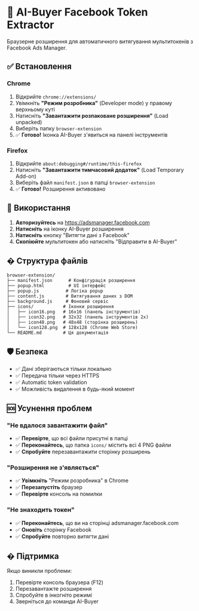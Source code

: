 # 🚀 AI-Buyer Facebook Token Extractor

Браузерне розширення для автоматичного витягування мультитокенів з Facebook Ads Manager.

## ✅ Встановлення

### Chrome
1. Відкрийте `chrome://extensions/`
2. Увімкніть **"Режим розробника"** (Developer mode) у правому верхньому куті
3. Натисніть **"Завантажити розпаковане розширення"** (Load unpacked)
4. Виберіть папку `browser-extension`
5. ✅ **Готово!** Іконка AI-Buyer з'явиться на панелі інструментів

### Firefox
1. Відкрийте `about:debugging#/runtime/this-firefox`
2. Натисніть **"Завантажити тимчасовий додаток"** (Load Temporary Add-on)
3. Виберіть файл `manifest.json` в папці `browser-extension`
4. ✅ **Готово!** Розширення активовано

## 🎯 Використання

1. **Авторизуйтесь** на https://adsmanager.facebook.com
2. **Натисніть** на іконку AI-Buyer розширення
3. **Натисніть** кнопку "Витягти дані з Facebook"
4. **Скопіюйте** мультитокен або натисніть "Відправити в AI-Buyer"

## � Структура файлів

```
browser-extension/
├── manifest.json      # Конфігурація розширення
├── popup.html         # UI інтерфейс
├── popup.js          # Логіка popup
├── content.js        # Витягування даних з DOM
├── background.js     # Фоновий сервіс
├── icons/           # Іконки розширення
│   ├── icon16.png   # 16x16 (панель інструментів)
│   ├── icon32.png   # 32x32 (панель інструментів 2x)
│   ├── icon48.png   # 48x48 (сторінка розширень)
│   └── icon128.png  # 128x128 (Chrome Web Store)
└── README.md        # Ця документація
```

## 🛡️ Безпека

- ✅ Дані зберігаються тільки локально
- ✅ Передача тільки через HTTPS
- ✅ Automatic token validation
- ✅ Можливість видалення в будь-який момент

## 🆘 Усунення проблем

### "Не вдалося завантажити файл"
- ✅ **Перевірте**, що всі файли присутні в папці
- ✅ **Переконайтесь**, що папка `icons/` містить всі 4 PNG файли
- ✅ **Спробуйте** перезавантажити сторінку розширень

### "Розширення не з'являється"
- ✅ **Увімкніть** "Режим розробника" в Chrome
- ✅ **Перезапустіть** браузер
- ✅ **Перевірте** консоль на помилки

### "Не знаходить токен"
- ✅ **Переконайтесь**, що ви на сторінці adsmanager.facebook.com
- ✅ **Оновіть** сторінку Facebook
- ✅ **Спробуйте** повторно витягти дані

## � Підтримка

Якщо виникли проблеми:
1. Перевірте консоль браузера (F12)
2. Перезавантажте розширення
3. Спробуйте в інкогніто режимі
4. Зверніться до команди AI-Buyer